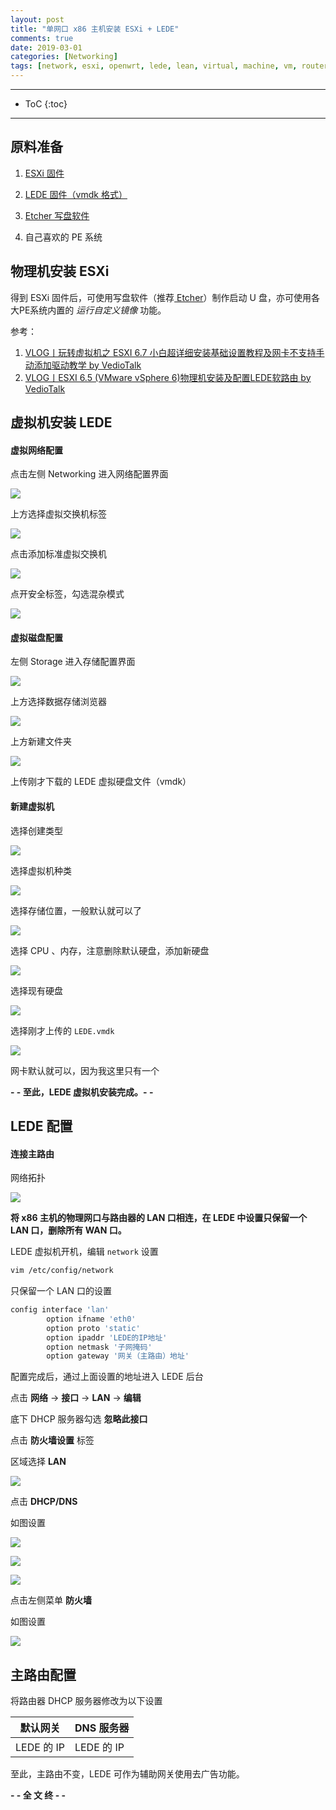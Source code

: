 ```yaml
---
layout: post
title: "单网口 x86 主机安装 ESXi + LEDE"
comments: true
date: 2019-03-01
categories: [Networking]
tags: [network, esxi, openwrt, lede, lean, virtual, machine, vm, router, vediotalk, etcher, dhcp, lan, wan, x86]
---
```


---
* ToC
{:toc}
---

## 原料准备

1. [ESXi 固件](https://www.vediotalk.com/?p=2356)
2. [LEDE 固件（vmdk 格式）](http://firmware.koolshare.cn/LEDE_X64_fw867/)
3. [Etcher 写盘软件](https://www.balena.io/etcher/)

4. 自己喜欢的 PE 系统

## 物理机安装 ESXi

得到 ESXi 固件后，可使用写盘软件（推荐[ Etcher](https://www.balena.io/etcher/)）制作启动 U 盘，亦可使用各大PE系统内置的 *运行自定义镜像* 功能。

参考：
1. [VLOG丨玩转虚拟机之 ESXI 6.7 小白超详细安装基础设置教程及网卡不支持手动添加驱动教学 by VedioTalk](https://www.vediotalk.com/?p=2356)
2. [VLOG丨ESXI 6.5 (VMware vSphere 6)物理机安装及配置LEDE软路由 by VedioTalk](https://www.vediotalk.com/?p=463)

## 虚拟机安装 LEDE

#### 虚拟网络配置

点击左侧 Networking 进入网络配置界面

![](https://github.com/m0len/m0len.github.io/raw/master/img/esxi-networking.png)

上方选择虚拟交换机标签

![](https://github.com/m0len/m0len.github.io/raw/master/img/esxi-virtual-switches.png)

点击添加标准虚拟交换机

![](https://github.com/m0len/m0len.github.io/raw/master/img/esxi-add-standard-virtual-switches.png)

点开安全标签，勾选混杂模式

![](https://github.com/m0len/m0len.github.io/raw/master/img/esxi-virtual-switch-promiscuous-mode-on.png)

#### 虚拟磁盘配置

左侧 Storage 进入存储配置界面

![](https://github.com/m0len/m0len.github.io/raw/master/img/esxi-storage.png)

上方选择数据存储浏览器

![](https://github.com/m0len/m0len.github.io/raw/master/img/esxi-datastore-browser.png)

上方新建文件夹

![](https://github.com/m0len/m0len.github.io/raw/master/img/esxi-create-directory.png)

上传刚才下载的 LEDE 虚拟硬盘文件（vmdk）

#### 新建虚拟机

选择创建类型

![](https://github.com/m0len/m0len.github.io/raw/master/img/esxi-create-vm.png)

选择虚拟机种类

![](https://github.com/m0len/m0len.github.io/raw/master/img/esxi-name-and-guest-os.png)

选择存储位置，一般默认就可以了

![](https://github.com/m0len/m0len.github.io/raw/master/img/esxi-select-storage.png)

选择 CPU 、内存，注意删除默认硬盘，添加新硬盘

![](https://github.com/m0len/m0len.github.io/raw/master/img/esxi-delete-default-harddisk.png)

选择现有硬盘

![](https://github.com/m0len/m0len.github.io/raw/master/img/esxi-add-exist-harddisk.png)

选择刚才上传的 `LEDE.vmdk` 

![](https://github.com/m0len/m0len.github.io/raw/master/img/esxi-select-vmdk.png)

网卡默认就可以，因为我这里只有一个

**- - 至此，LEDE 虚拟机安装完成。- -**

## LEDE 配置

#### 连接主路由

网络拓扑

![](https://github.com/m0len/m0len.github.io/raw/master/img/network-structure.png)

**将 x86 主机的物理网口与路由器的 LAN 口相连，在 LEDE 中设置只保留一个 LAN 口，删除所有 WAN 口。**

LEDE 虚拟机开机，编辑 `network` 设置

```sh
vim /etc/config/network
```

只保留一个 LAN 口的设置

```sh
config interface 'lan'
        option ifname 'eth0'
        option proto 'static'
        option ipaddr 'LEDE的IP地址'
        option netmask '子网掩码'
        option gateway '网关（主路由）地址'
```

配置完成后，通过上面设置的地址进入 LEDE 后台

点击 **网络** -> **接口** -> **LAN** -> **编辑**

底下 DHCP 服务器勾选 **忽略此接口**

点击 **防火墙设置** 标签

区域选择 **LAN**

![](https://github.com/m0len/m0len.github.io/raw/master/img/lede-lan.png)

点击 **DHCP/DNS**

如图设置

![](https://github.com/m0len/m0len.github.io/raw/master/img/lede-dhcp-dns-standard.png)

![](https://github.com/m0len/m0len.github.io/raw/master/img/lede-dhcp-dns-host.png)

![](https://github.com/m0len/m0len.github.io/raw/master/img/lede-dhcp-dns-advanced.png)

点击左侧菜单 **防火墙**

如图设置

![](https://github.com/m0len/m0len.github.io/raw/master/img/lede-firewall-zone.png)

## 主路由配置

将路由器 DHCP 服务器修改为以下设置

| 默认网关 | DNS 服务器 |
| --- | --- |
| LEDE 的 IP | LEDE 的 IP |

至此，主路由不变，LEDE 可作为辅助网关使用去广告功能。

**- - 全 文 终 - -**


